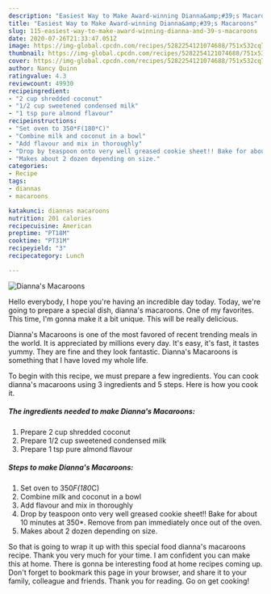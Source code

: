 ```yaml
---
description: "Easiest Way to Make Award-winning Dianna&amp;#39;s Macaroons"
title: "Easiest Way to Make Award-winning Dianna&amp;#39;s Macaroons"
slug: 115-easiest-way-to-make-award-winning-dianna-and-39-s-macaroons
date: 2020-07-26T21:33:47.051Z
image: https://img-global.cpcdn.com/recipes/5282254121074688/751x532cq70/diannas-macaroons-recipe-main-photo.jpg
thumbnail: https://img-global.cpcdn.com/recipes/5282254121074688/751x532cq70/diannas-macaroons-recipe-main-photo.jpg
cover: https://img-global.cpcdn.com/recipes/5282254121074688/751x532cq70/diannas-macaroons-recipe-main-photo.jpg
author: Nancy Quinn
ratingvalue: 4.3
reviewcount: 49930
recipeingredient:
- "2 cup shredded coconut"
- "1/2 cup sweetened condensed milk"
- "1 tsp pure almond flavour"
recipeinstructions:
- "Set oven to 350*F(180*C)"
- "Combine milk and coconut in a bowl"
- "Add flavour and mix in thoroughly"
- "Drop by teaspoon onto very well greased cookie sheet!! Bake for about 10 minutes at 350*. Remove from pan immediately once out of the oven."
- "Makes about 2 dozen depending on size."
categories:
- Recipe
tags:
- diannas
- macaroons

katakunci: diannas macaroons 
nutrition: 201 calories
recipecuisine: American
preptime: "PT18M"
cooktime: "PT31M"
recipeyield: "3"
recipecategory: Lunch

---
```



![Dianna&#39;s Macaroons](https://img-global.cpcdn.com/recipes/5282254121074688/751x532cq70/diannas-macaroons-recipe-main-photo.jpg)

Hello everybody, I hope you're having an incredible day today. Today, we're going to prepare a special dish, dianna&#39;s macaroons. One of my favorites. This time, I'm gonna make it a bit unique. This will be really delicious.



Dianna&#39;s Macaroons is one of the most favored of recent trending meals in the world. It is appreciated by millions every day. It's easy, it's fast, it tastes yummy. They are fine and they look fantastic. Dianna&#39;s Macaroons is something that I have loved my whole life.


To begin with this recipe, we must prepare a few ingredients. You can cook dianna&#39;s macaroons using 3 ingredients and 5 steps. Here is how you cook it.

<!--inarticleads1-->

##### The ingredients needed to make Dianna&#39;s Macaroons:

1. Prepare 2 cup shredded coconut
1. Prepare 1/2 cup sweetened condensed milk
1. Prepare 1 tsp pure almond flavour




<!--inarticleads2-->

##### Steps to make Dianna&#39;s Macaroons:

1. Set oven to 350*F(180*C)
1. Combine milk and coconut in a bowl
1. Add flavour and mix in thoroughly
1. Drop by teaspoon onto very well greased cookie sheet!! Bake for about 10 minutes at 350*. Remove from pan immediately once out of the oven.
1. Makes about 2 dozen depending on size.




So that is going to wrap it up with this special food dianna&#39;s macaroons recipe. Thank you very much for your time. I am confident you can make this at home. There is gonna be interesting food at home recipes coming up. Don't forget to bookmark this page in your browser, and share it to your family, colleague and friends. Thank you for reading. Go on get cooking!
